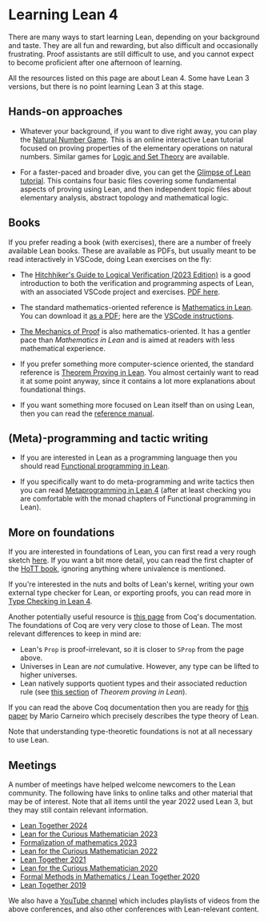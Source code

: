 # Learning Lean 4

There are many ways to start learning Lean, depending on your background and
taste. They are all fun and rewarding, but also difficult and
occasionally frustrating. Proof assistants are still difficult to use,
and you cannot expect to become proficient after one afternoon of
learning.

All the resources listed on this page are about Lean 4.
Some have Lean 3 versions, but there is no point learning Lean 3 at this stage.

## Hands-on approaches

* Whatever your background, if you want to dive right away, you can play the
  [Natural Number Game](https://adam.math.hhu.de/#/g/hhu-adam/NNG4). 
  This is an online interactive Lean tutorial
  focused on proving properties of the elementary operations on natural numbers.
  Similar games for [Logic and Set Theory](https://adam.math.hhu.de/#/) are available.

* For a faster-paced and broader dive, you can get the
  [Glimpse of Lean tutorial](https://github.com/PatrickMassot/GlimpseOfLean).
  This contains four basic files covering some fundamental aspects of proving
  using Lean, and then independent topic files about elementary analysis,
  abstract topology and mathematical logic.

## Books

If you prefer reading a book (with exercises), there are a number of freely available Lean books.
These are available as PDFs, but usually meant to be read interactively in VSCode,
doing Lean exercises on the fly:

* The [Hitchhiker's Guide to Logical Verification (2023 Edition)](https://github.com/blanchette/logical_verification_2023) is a good introduction to both the verification and programming aspects of Lean,
with an associated VSCode project and exercises. [PDF here](https://github.com/blanchette/logical_verification_2023/blob/main/hitchhikers_guide.pdf).

* The standard mathematics-oriented reference is
  [Mathematics in Lean](https://leanprover-community.github.io/mathematics_in_lean/).
  You can download it 
  [as a PDF](https://leanprover-community.github.io/mathematics_in_lean/mathematics_in_lean.pdf);
  here are the
  [VSCode instructions](https://leanprover-community.github.io/mathematics_in_lean/C01_Introduction.html#getting-started).

* [The Mechanics of Proof](https://hrmacbeth.github.io/math2001/) is also mathematics-oriented.
  It has a gentler pace than *Mathematics in Lean* and is aimed at readers with less mathematical
  experience.

* If you prefer something more computer-science oriented, the standard reference is
  [Theorem Proving in Lean](https://leanprover.github.io/theorem_proving_in_lean4/).
  You almost certainly want to read it at some point anyway, since it
  contains a lot more explanations about foundational things.

* If you want something more focused on Lean itself than on using Lean, then you 
  can read the [reference manual](https://leanprover.github.io/lean4/doc/).

## (Meta)-programming and tactic writing

* If you are interested in Lean as a programming language then you should read
  [Functional programming in Lean](https://leanprover.github.io/functional_programming_in_lean/).

* If you specifically want to do meta-programming and write tactics then you can read
  [Metaprogramming in Lean 4](https://github.com/arthurpaulino/lean4-metaprogramming-book)
  (after at least checking you are comfortable with the monad chapters of Functional programming in Lean).

## More on foundations

If you are interested in foundations of Lean, you can first read a
very rough sketch
[here](https://leanprover-community.github.io/lean-perfectoid-spaces/type_theory.html).
If you want a bit more detail, you can read the first chapter
of the [HoTT book](https://homotopytypetheory.org/book/), ignoring
anything where univalence is mentioned.

If you're interested in the nuts and bolts of Lean's kernel, writing your own external type checker for Lean, or exporting proofs, you can read more in [Type Checking in Lean 4](https://ammkrn.github.io/type_checking_in_lean4/).

Another potentially useful resource is
[this page](https://coq.github.io/doc/master/refman/language/cic.html)
from Coq's documentation. The foundations of Coq are very very close to
those of Lean. The most relevant differences to keep in mind are:
* Lean's `Prop` is proof-irrelevant, so it is closer to `SProp` from the
  page above.
* Universes in Lean are *not* cumulative. However, any type can be lifted
  to higher universes.
* Lean natively supports quotient types and their associated reduction
  rule (see [this
  section](https://leanprover.github.io/theorem_proving_in_lean4/axioms_and_computation.html#quotients)
  of *Theorem proving in Lean*).

If you can read the above Coq documentation then you are ready for
[this paper](https://github.com/digama0/lean-type-theory/releases) by
Mario Carneiro which precisely describes the type theory of Lean.

Note that understanding type-theoretic foundations is not at all necessary
to use Lean.

## Meetings

A number of meetings have helped welcome newcomers to the Lean community.
The following have links to online talks and other material that may
be of interest.
Note that all items until the year 2022 used Lean 3, but they may still contain relevant information.
* [Lean Together 2024](https://leanprover-community.github.io/lt2024/schedule.html)
* [Lean for the Curious Mathematician 2023](https://lftcm2023.github.io/tutorial/index.html)
* [Formalization of mathematics 2023](https://www.msri.org/summer_schools/1021)
* [Lean for the Curious Mathematician 2022](https://icerm.brown.edu/topical_workshops/tw-22-lean/)
* [Lean Together 2021](https://leanprover-community.github.io/lt2021/)
* [Lean for the Curious Mathematician 2020](https://leanprover-community.github.io/lftcm2020/)
* [Formal Methods in Mathematics / Lean Together 2020](https://www.andrew.cmu.edu/user/avigad/meetings/fomm2020/)
* [Lean Together 2019](https://lean-forward.github.io/lean-together/2019/)

We also have a [YouTube channel](https://www.youtube.com/channel/UCWe5B7Ikr0AI9727doEUxPg/playlists)
which includes playlists of videos from the above conferences, and also other conferences with Lean-relevant content.

